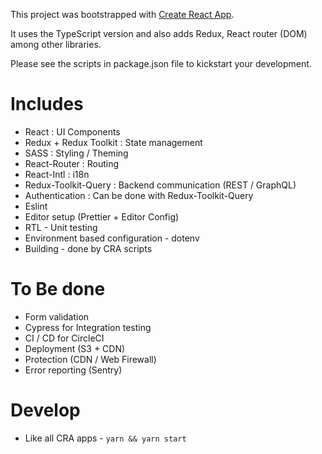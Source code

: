 This project was bootstrapped with [Create React App](https://github.com/facebookincubator/create-react-app).

It uses the TypeScript version and also adds Redux, React router (DOM) among other libraries.

Please see the scripts in package.json file to kickstart your development.

# Includes

- React : UI Components
- Redux + Redux Toolkit : State management
- SASS : Styling / Theming
- React-Router : Routing
- React-Intl : i18n
- Redux-Toolkit-Query : Backend communication (REST / GraphQL)
- Authentication : Can be done with Redux-Toolkit-Query
- Eslint
- Editor setup (Prettier + Editor Config)
- RTL - Unit testing
- Environment based configuration - dotenv
- Building - done by CRA scripts

# To Be done

- Form validation
- Cypress for Integration testing
- CI / CD for CircleCI
- Deployment (S3 + CDN)
- Protection (CDN / Web Firewall)
- Error reporting (Sentry)

# Develop

- Like all CRA apps - `yarn && yarn start`
